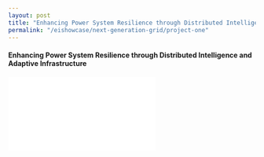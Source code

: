 ```yaml
---
layout: post
title: "Enhancing Power System Resilience through Distributed Intelligence and Adaptive Infrastructure"
permalink: "/eishowcase/next-generation-grid/project-one"
---
```

#### Enhancing Power System Resilience through Distributed Intelligence and Adaptive Infrastructure

<div class="showcase-embed-container">
	<embed type="application/pdf" src="/files/showcase/next_generation_grid_06.pdf#view=FitH">
</div>
